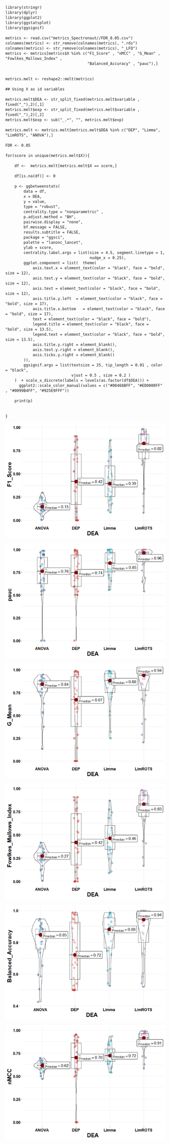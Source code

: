     library(stringr)
    library(dplyr)
    library(ggplot2)
    library(ggstatsplot)
    library(ggsignif)

    metrics <- read.csv("metrics_Spectronaut//FDR_0.05.csv")
    colnames(metrics) <- str_remove(colnames(metrics), ".rds")
    colnames(metrics) <- str_remove(colnames(metrics), "_LFQ")
    metrics <- metrics[metrics$X %in% c("F1_Score" , "nMCC" , "G_Mean" , "Fowlkes_Mallows_Index" ,
                                        "Balanced_Accuracy" , "pauc"),]


    metrics.melt <- reshape2::melt(metrics)

    ## Using X as id variables

    metrics.melt$DEA <- str_split_fixed(metrics.melt$variable , fixed("_"),2)[,1]
    metrics.melt$exp <- str_split_fixed(metrics.melt$variable , fixed("_"),2)[,2]
    metrics.melt$exp <- sub("_.*", "", metrics.melt$exp)

    metrics.melt <- metrics.melt[metrics.melt$DEA %in% c("DEP", "Limma", "LimROTS", "ANOVA"),]

    FDR <- 0.05

    for(score in unique(metrics.melt$X)){
        
        df <-  metrics.melt[metrics.melt$X == score,]
        
        df[is.na(df)] <- 0
        
        p <- ggbetweenstats(
            data = df,
            x = DEA,
            y = value,
            type = "robust",
            centrality.type = "nonparametric" ,
            p.adjust.method = "BH",
            pairwise.display = "none",
            bf.message = FALSE,
            results.subtitle = FALSE,
            package = "ggsci",
            palette = "lanonc_lancet",
            ylab = score,
            centrality.label.args = list(size = 4.5, segment.linetype = 1,
                                         nudge_x = 0.25),
            ggplot.component = list(  theme(
                axis.text.x = element_text(color = "black", face = "bold", size = 12),
                axis.text.y = element_text(color = "black", face = "bold",  size = 12),
                axis.text = element_text(color = "black", face = "bold",  size = 12),
                axis.title.y.left  = element_text(color = "black", face = "bold", size = 17),
                axis.title.x.bottom   = element_text(color = "black", face = "bold", size = 17),
                text = element_text(color = "black", face = "bold"),
                legend.title = element_text(color = "black", face = "bold", size = 13.5),
                legend.text = element_text(color = "black", face = "bold", size = 13.5),
                axis.title.y.right = element_blank(), 
                axis.text.y.right = element_blank(), 
                axis.ticks.y.right = element_blank()
            )), 
            ggsignif.args = list(textsize = 25, tip_length = 0.01 , color = "black",
                                 vjust = 0.5 , size = 0.2 )
        )  + scale_x_discrete(labels = levels(as.factor(df$DEA))) +
          ggplot2::scale_color_manual(values = c("#00468BFF", "#ED0000FF" , "#0099B4FF", "#925E9FFF"))
        
        print(p)

        
    }


![](Plot_files/figure-markdown_strict/unnamed-chunk-1-1.png)


![](Plot_files/figure-markdown_strict/unnamed-chunk-1-2.png)


![](Plot_files/figure-markdown_strict/unnamed-chunk-1-3.png)


![](Plot_files/figure-markdown_strict/unnamed-chunk-1-4.png)


![](Plot_files/figure-markdown_strict/unnamed-chunk-1-5.png)


![](Plot_files/figure-markdown_strict/unnamed-chunk-1-6.png)
